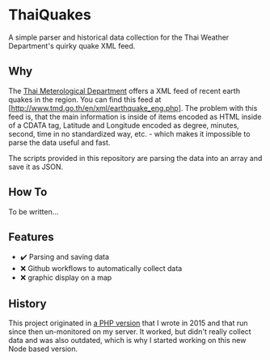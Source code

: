 # ThaiQuakes

A simple parser and historical data collection for the Thai Weather Department's quirky quake XML feed.

## Why

The [Thai Meterological Department](https://www.tmd.go.th/en/) offers a XML feed of recent earth quakes in the region. You can find this feed at [http://www.tmd.go.th/en/xml/earthquake_eng.php]. The problem with this feed is, that the main information is inside of items encoded as HTML inside of a CDATA tag, Latitude and Longitude encoded as degree, minutes, second, time in no standardized way, etc. - which makes it impossible to parse the data useful and fast.

The scripts provided in this repository are parsing the data into an array and save it as JSON.

## How To

To be written...

## Features

- :heavy_check_mark: Parsing and saving data
- :x: Github workflows to automatically collect data
- :x: graphic display on a map

## History

This project originated in [a PHP version](https://github.com/davidsneighbour/thaiquakes/tree/php/old0) that I wrote in 2015 and that run since then un-monitored on my server. It worked, but didn't really collect data and was also outdated, which is why I started working on this new Node based version.
